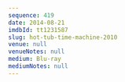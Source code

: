 ```yaml
---
sequence: 419
date: 2014-08-21
imdbId: tt1231587
slug: hot-tub-time-machine-2010
venue: null
venueNotes: null
medium: Blu-ray
mediumNotes: null
---
```


